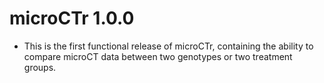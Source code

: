 # microCTr 1.0.0

- This is the first functional release of microCTr, containing the ability to
  compare microCT data between two genotypes or two treatment groups.
